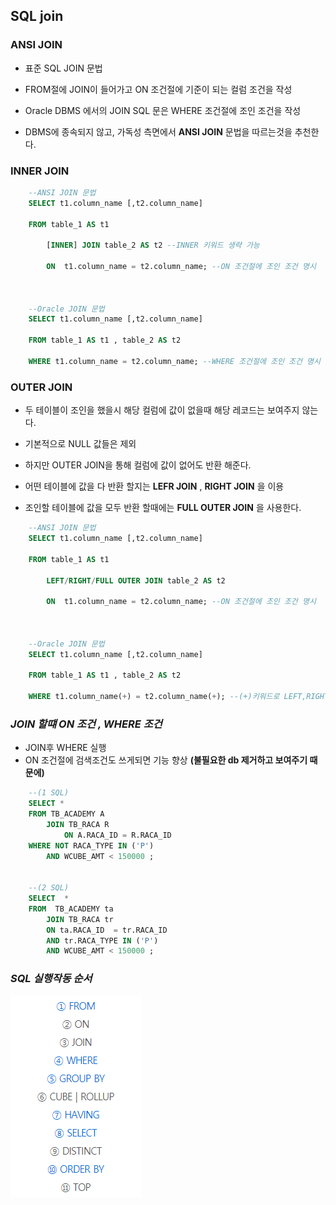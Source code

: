 ## SQL join

### ANSI JOIN
- 표준 SQL JOIN 문법 

- FROM절에 JOIN이 들어가고 ON 조건절에 기준이 되는 컬럼 조건을 작성

- Oracle DBMS 에서의 JOIN SQL 문은 WHERE 조건절에 조인 조건을 작성

- DBMS에 종속되지 않고, 가독성 측면에서 **ANSI JOIN** 문법을 따르는것을 추천한다.


### INNER JOIN
```sql
    --ANSI JOIN 문법
    SELECT t1.column_name [,t2.column_name] 
 
    FROM table_1 AS t1 

	    [INNER] JOIN table_2 AS t2 --INNER 키워드 생략 가능

	    ON  t1.column_name = t2.column_name; --ON 조건절에 조인 조건 명시



    --Oracle JOIN 문법
    SELECT t1.column_name [,t2.column_name] 
 
    FROM table_1 AS t1 , table_2 AS t2

    WHERE t1.column_name = t2.column_name; --WHERE 조건절에 조인 조건 명시
```

### OUTER JOIN
- 두 테이블이 조인을 했을시 해당 컬럼에 값이 없을때 해당 레코드는 보여주지 않는다. 

- 기본적으로 NULL 값들은 제외

- 하지만 OUTER JOIN을 통해 컬럼에 값이 없어도 반환 해준다.

- 어떤 테이블에 값을 다 반환 할지는 **LEFR JOIN** , **RIGHT JOIN** 을 이용

- 조인할 테이블에 값을 모두 반환 할때에는 **FULL OUTER JOIN** 을 사용한다.
```sql
    --ANSI JOIN 문법
    SELECT t1.column_name [,t2.column_name] 
 
    FROM table_1 AS t1 

	    LEFT/RIGHT/FULL OUTER JOIN table_2 AS t2 

	    ON  t1.column_name = t2.column_name; --ON 조건절에 조인 조건 명시



    --Oracle JOIN 문법
    SELECT t1.column_name [,t2.column_name] 
 
    FROM table_1 AS t1 , table_2 AS t2

    WHERE t1.column_name(+) = t2.column_name(+); --(+)키워드로 LEFT,RIGHT,FULL OUTER 설정
```

### *JOIN 할떄 ON 조건 , WHERE 조건*
- JOIN후 WHERE 실행 
- ON 조건절에 검색조건도 쓰게되면 기능 향상 **(불필요한 db 제거하고 보여주기 때문에)**
```sql
    --(1 SQL)
    SELECT *
    FROM TB_ACADEMY A
        JOIN TB_RACA R 
		    ON A.RACA_ID = R.RACA_ID
    WHERE NOT RACA_TYPE IN ('P')
        AND WCUBE_AMT < 150000 ;


    --(2 SQL)
    SELECT  *
    FROM  TB_ACADEMY ta 
	    JOIN TB_RACA tr 
	    ON ta.RACA_ID  = tr.RACA_ID
	    AND tr.RACA_TYPE IN ('P')
	    AND WCUBE_AMT < 150000 ;
```

### *SQL 실행작동 순서*
![](./images/실행.png)